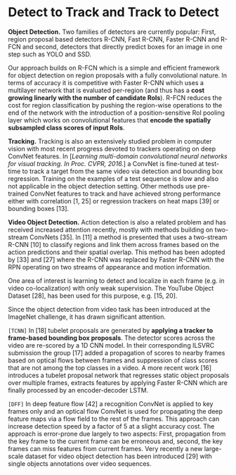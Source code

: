 # Detect to Track and Track to Detect

**Object Detection.** Two families of detectors are currently popular: First, region proposal based detectors R-CNN, Fast R-CNN, Faster R-CNN and R-FCN and second, detectors that directly predict boxes for an image in one step such as YOLO and SSD.

Our approach builds on R-FCN which is a simple and efficient framework for object detection on region proposals with a fully convolutional nature. In terms of accuracy it is competitive with Faster R-CNN which uses a multilayer network that is evaluated per-region (and thus has a **cost growing linearly with the number of candidate RoIs**). R-FCN reduces the cost for region classification by pushing the region-wise operations to the end of the network with the introduction of a position-sensitive RoI pooling layer which works on convolutional features that **encode the spatially subsampled class scores of input RoIs**.



**Tracking.** Tracking is also an extensively studied problem in computer vision with most recent progress devoted to trackers operating on deep ConvNet features. In [*Learning multi-domain convolutional neural networks for visual tracking. In Proc. CVPR, 2016.*] a ConvNet is fine-tuned at test-time to track a target from the same video via detection and bounding box regression. Training on the examples of a test sequence is slow and also not applicable in the object detection setting. Other methods use pre-trained ConvNet features to track and have achieved strong performance either with correlation [1, 25] or regression trackers on heat maps [39] or bounding boxes [13].



**Video Object Detection.** Action detection is also a related problem and has received increased attention recently, mostly with methods building on two-stream ConvNets [35]. In [11] a method is presented that uses a two-stream R-CNN [10] to classify regions and link them across frames based on the action predictions and their spatial overlap. This method has been adopted by [33] and [27] where the R-CNN was replaced by Faster R-CNN with the RPN operating on two streams of appearance and motion information.

One area of interest is learning to detect and localize in each frame (e.g. in video co-localization) with only weak supervision. The YouTube Object Dataset [28], has been used for this purpose, e.g. [15, 20].

Since the object detection from video task has been introduced at the ImageNet challenge, it has drawn significant attention. 

```[TCNN]``` In [18] tubelet proposals are generated by **applying a tracker to frame-based bounding box proposals**. The detector scores across the video are re-scored by a 1D CNN model. In their corresponding ILSVRC submission the group [17] added a propagation of scores to nearby frames based on optical flows between frames and suppression of class scores that are not among the top classes in a video. A more recent work [16] introduces a tubelet proposal network that regresses static object proposals over multiple frames, extracts features by applying Faster R-CNN which are finally processed by an encoder-decoder LSTM.

```[DFF]``` In deep feature flow [42] a recognition ConvNet is applied to key frames only and an optical flow ConvNet is used for propagating the deep feature maps via a flow field to the rest of the frames. This approach can increase detection speed by a factor of 5 at a slight accuracy cost. The approach is error-prone due largely to two aspects: First, propagation from the key frame to the current frame can be erroneous and, second, the key frames can miss features from current frames. Very recently a new large-scale dataset for video object detection has been introduced [29] with single objects annotations over video sequences.

  